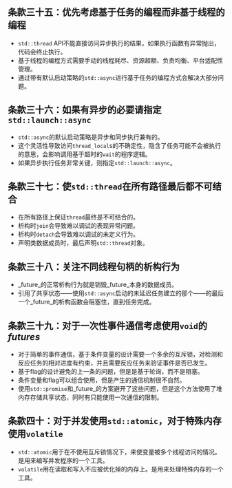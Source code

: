 ## 条款三十五：优先考虑基于任务的编程而非基于线程的编程
- `std::thread` API不能直接访问异步执行的结果，如果执行函数有异常抛出，代码会终止执行。
- 基于线程的编程方式需要手动的线程耗尽、资源超额、负责均衡、平台适配性管理。
- 通过带有默认启动策略的`std::async`进行基于任务的编程方式会解决大部分问题。

## 条款三十六：如果有异步的必要请指定`std::launch::async`
- `std::async`的默认启动策略是异步和同步执行兼有的。
- 这个灵活性导致访问`thread_local`s的不确定性，隐含了任务可能不会被执行的意思，会影响调用基于超时的`wait`的程序逻辑。
- 如果异步执行任务非常关键，则指定`std::launch::async`。

## 条款三十七：使`std::thread`在所有路径最后都不可结合
- 在所有路径上保证`thread`最终是不可结合的。
- 析构时`join`会导致难以调试的表现异常问题。
- 析构时`detach`会导致难以调试的未定义行为。
- 声明类数据成员时，最后声明`std::thread`对象。

## 条款三十八：关注不同线程句柄的析构行为
- _future_的正常析构行为就是销毁_future_本身的数据成员。
- 引用了共享状态——使用`std::async`启动的未延迟任务建立的那个——的最后一个_future_的析构函数会阻塞住，直到任务完成。

## 条款三十九：对于一次性事件通信考虑使用`void`的*futures*
- 对于简单的事件通信，基于条件变量的设计需要一个多余的互斥锁，对检测和反应任务的相对进度有约束，并且需要反应任务来验证事件是否已发生。
- 基于flag的设计避免的上一条的问题，但是是基于轮询，而不是阻塞。
- 条件变量和flag可以组合使用，但是产生的通信机制很不自然。
- 使用`std::promise`和_future_的方案避开了这些问题，但是这个方法使用了堆内存存储共享状态，同时有只能使用一次通信的限制。

## 条款四十：对于并发使用`std::atomic`，对于特殊内存使用`volatile`
- `std::atomic`用于在不使用互斥锁情况下，来使变量被多个线程访问的情况。是用来编写并发程序的一个工具。
- `volatile`用在读取和写入不应被优化掉的内存上。是用来处理特殊内存的一个工具。


